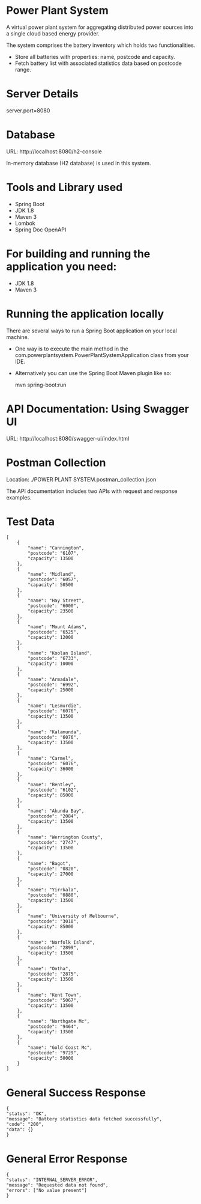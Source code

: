 # Power Plant System

A virtual power plant system for aggregating distributed power sources into a single cloud based energy provider. 

The system comprises the battery inventory which holds two functionalities.

- Store all batteries with properties: name, postcode and capacity.
- Fetch battery list with associated statistics data based on postcode range.


# Server Details
server.port=8080

# Database
URL: http://localhost:8080/h2-console

In-memory database (H2 database) is used in this system.

# Tools and Library used

- Spring Boot
- JDK 1.8
- Maven 3
- Lombok
- Spring Doc OpenAPI

# For building and running the application you need:
- JDK 1.8
- Maven 3

# Running the application locally

There are several ways to run a Spring Boot application on your local machine.

- One way is to execute the main method in the com.powerplantsystem.PowerPlantSystemApplication class from your IDE.

- Alternatively you can use the Spring Boot Maven plugin like so:
  
  mvn spring-boot:run

# API Documentation: Using Swagger UI
URL: http://localhost:8080/swagger-ui/index.html


# Postman Collection
Location: ./POWER PLANT SYSTEM.postman_collection.json

The API documentation includes two APIs with request and response examples.

     
# Test Data
    [
        {
            "name": "Cannington",
            "postcode": "6107",
            "capacity": 13500
        },
        {
            "name": "Midland",
            "postcode": "6057",
            "capacity": 50500
        },
        {
            "name": "Hay Street",
            "postcode": "6000",
            "capacity": 23500
        },
        {
            "name": "Mount Adams",
            "postcode": "6525",
            "capacity": 12000
        },
        {
            "name": "Koolan Island",
            "postcode": "6733",
            "capacity": 10000
        },
        {
            "name": "Armadale",
            "postcode": "6992",
            "capacity": 25000
        },
        {
            "name": "Lesmurdie",
            "postcode": "6076",
            "capacity": 13500
        },
        {
            "name": "Kalamunda",
            "postcode": "6076",
            "capacity": 13500
        },
        {
            "name": "Carmel",
            "postcode": "6076",
            "capacity": 36000
        },
        {
            "name": "Bentley",
            "postcode": "6102",
            "capacity": 85000
        },
        {
            "name": "Akunda Bay",
            "postcode": "2084",
            "capacity": 13500
        },
        {
            "name": "Werrington County",
            "postcode": "2747",
            "capacity": 13500
        },
        {
            "name": "Bagot",
            "postcode": "0820",
            "capacity": 27000
        },
        {
            "name": "Yirrkala",
            "postcode": "0880",
            "capacity": 13500
        },
        {
            "name": "University of Melbourne",
            "postcode": "3010",
            "capacity": 85000
        },
        {
            "name": "Norfolk Island",
            "postcode": "2899",
            "capacity": 13500
        },
        {
            "name": "Ootha",
            "postcode": "2875",
            "capacity": 13500
        },
        {
            "name": "Kent Town",
            "postcode": "5067",
            "capacity": 13500
        },
        {
            "name": "Northgate Mc",
            "postcode": "9464",
            "capacity": 13500
        },
        {
            "name": "Gold Coast Mc",
            "postcode": "9729",
            "capacity": 50000
        }
    ]


# General Success Response
    {
    "status": "OK",
    "message": "Battery statistics data fetched successfully",
    "code": "200",
    "data": {}
    }

# General Error Response
    {
    "status": "INTERNAL_SERVER_ERROR",
    "message": "Requested data not found",
    "errors": ["No value present"]
    }

